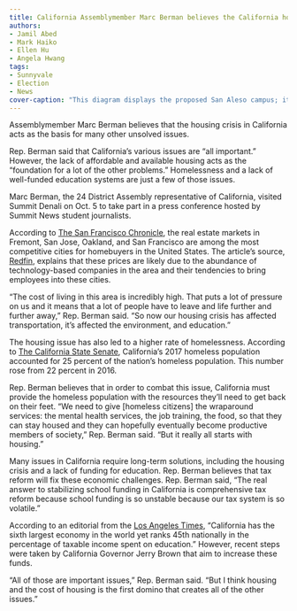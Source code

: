 ```yaml
---
title: California Assemblymember Marc Berman believes the California housing crisis is a larger issue
authors:
- Jamil Abed
- Mark Haiko
- Ellen Hu
- Angela Hwang
tags:
- Sunnyvale 
- Election
- News
cover-caption: "This diagram displays the proposed San Aleso campus; it was submitted to the Sunnyvale Planning Commission. PHOTO CREDIT: City of Sunnyvale"
---
```


Assemblymember Marc Berman believes that the housing crisis in California acts as the basis for many other unsolved issues.

Rep. Berman said that California’s various issues are “all important.” However, the lack of affordable and available housing acts as the “foundation for a lot of the other problems.” Homelessness and a lack of well-funded education systems are just a few of those issues.

Marc Berman, the 24 District Assembly representative of California, visited Summit Denali on Oct. 5 to take part in a press conference hosted by Summit News student journalists.   

According to [The San Francisco Chronicle](https://www.sfchronicle.com/realestate/article/Bay-Areas-most-Competitive-real-estate-markets-13106103.php), the real estate markets in Fremont, San Jose, Oakland, and San Francisco are among the most competitive cities for homebuyers in the United States. The article’s source, [Redfin](https://www.redfin.com/blog/2018/07/seattle-san-jose-and-fremont-calif-are-the-most-competitive-u-s-housing-markets.html), explains that these prices are likely due to the abundance of technology-based companies in the area and their tendencies to bring employees into these cities.  

“The cost of living in this area is incredibly high. That puts a lot of pressure on us and it means that a lot of people have to leave and life further and further away,” Rep. Berman said. “So now our housing crisis has affected transportation, it’s affected the environment, and education.”

The housing issue has also led to a higher rate of homelessness. According to [The California State Senate](https://stran.senate.ca.gov/sites/stran.senate.ca.gov/files/2017_homelessness_in_california_2017.docx), California’s 2017 homeless population accounted for 25 percent of the nation’s homeless population. This number rose from 22 percent in 2016.

Rep. Berman believes that in order to combat this issue, California must provide the homeless population with the resources they’ll need to get back on their feet. “We need to give [homeless citizens] the wraparound services: the mental health services, the job training, the food, so that they can stay housed and they can hopefully eventually become productive members of society,” Rep. Berman said. “But it really all starts with housing.”

Many issues in California require long-term solutions, including the housing crisis and a lack of funding for education. Rep. Berman believes that tax reform will fix these economic challenges. Rep. Berman said, “The real answer to stabilizing school funding in California is comprehensive tax reform because school funding is so unstable because our tax system is so volatile.”

According to an editorial from the [Los Angeles Times](http://www.latimes.com/socal/glendale-news-press/opinion/tn-gnp-me-commentary-roberson-20180201-story.html), “California has the sixth largest economy in the world yet ranks 45th nationally in the percentage of taxable income spent on education.” However, recent steps were taken by California Governor Jerry Brown that aim to increase these funds.     

“All of those are important issues,” Rep. Berman said. “But I think housing and the cost of housing is the first domino that creates all of the other issues.”
